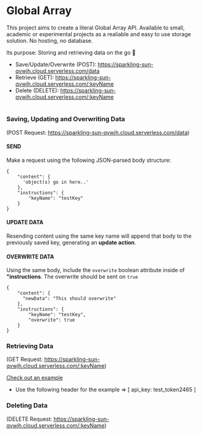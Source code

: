 # Global Array

This project aims to create a literal Global Array API. Available to small, academic or experimental projects as a realiable and easy to use storage solution. No hosting, no database.

Its purpose: Storing and retrieving data on the go 🤷

- Save/Update/Overwrite (POST): https://sparkling-sun-qvwjh.cloud.serverless.com/data
- Retrieve (GET): https://sparkling-sun-qvwjh.cloud.serverless.com/:keyName
- Delete (DELETE): https://sparkling-sun-qvwjh.cloud.serverless.com/:keyName

#

### Saving, Updating and Overwriting Data

(POST Request: https://sparkling-sun-qvwjh.cloud.serverless.com/data)

#### SEND

Make a request using the following JSON-parsed body structure:

```
{
    "content": {
      'object(s) go in here..'
    },
    "instructions": {
        "keyName": "testKey"
    }
}
```

#### UPDATE DATA

Resending content using the same key name will append that body to the previously saved key, generating an **update action**.

#### OVERWRITE DATA

Using the same body, include the `overwrite` boolean attribute inside of **"instructions**. The overwrite should be sent on `true`

```
{
    "content": {
      "newData": "This should overwrite"
    },
    "instructions": {
        "keyName": "testKey",
        "overwrite": true
    }
}
```

### Retrieving Data

(GET Request: https://sparkling-sun-qvwjh.cloud.serverless.com/:keyName)

[Check out an example](https://icy-wood-rwis4.cloud.serverless.com/data/testKey)

- Use the following header for the example => [ api_key: test_token2465 ]

### Deleting Data

(DELETE Request: https://sparkling-sun-qvwjh.cloud.serverless.com/:keyName)
